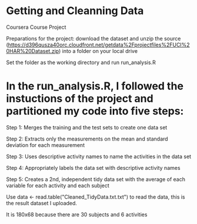 # Getting and Cleanning Data

Coursera Course Project

Preparations for the project: download the dataset and unzip the source (https://d396qusza40orc.cloudfront.net/getdata%2Fprojectfiles%2FUCI%20HAR%20Dataset.zip) into a folder on your local drive


Set the folder as the working directory and run run_analysis.R


# In the run_analysis.R, I followed the instuctions of the project and partitioned my code into five steps:
Step 1: Merges the training and the test sets to create one data set

Step 2: Extracts only the measurements on the mean and standard deviation for each measurement

Step 3: Uses descriptive activity names to name the activities in the data set

Step 4: Appropriately labels the data set with descriptive activity names

Step 5: Creates a 2nd, independent tidy data set with the average of each variable for each activity and each subject


Use data <- read.table("Cleaned_TidyData.txt.txt") to read the data, this is the result dataset I uploaded. 

It is 180x68 because there are 30 subjects and 6 activities
